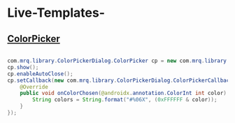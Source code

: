 # Live-Templates-

## [ColorPicker](https://github.com/ibrahim-mrq/library#colorpicker "ColorPicker")

```java

com.mrq.library.ColorPickerDialog.ColorPicker cp = new com.mrq.library.ColorPickerDialog.ColorPicker($context$);
cp.show();
cp.enableAutoClose();
cp.setCallback(new com.mrq.library.ColorPickerDialog.ColorPickerCallback() {
    @Override
    public void onColorChosen(@androidx.annotation.ColorInt int color) {
        String colors = String.format("#%06X", (0xFFFFFF & color));
    }
});

```
